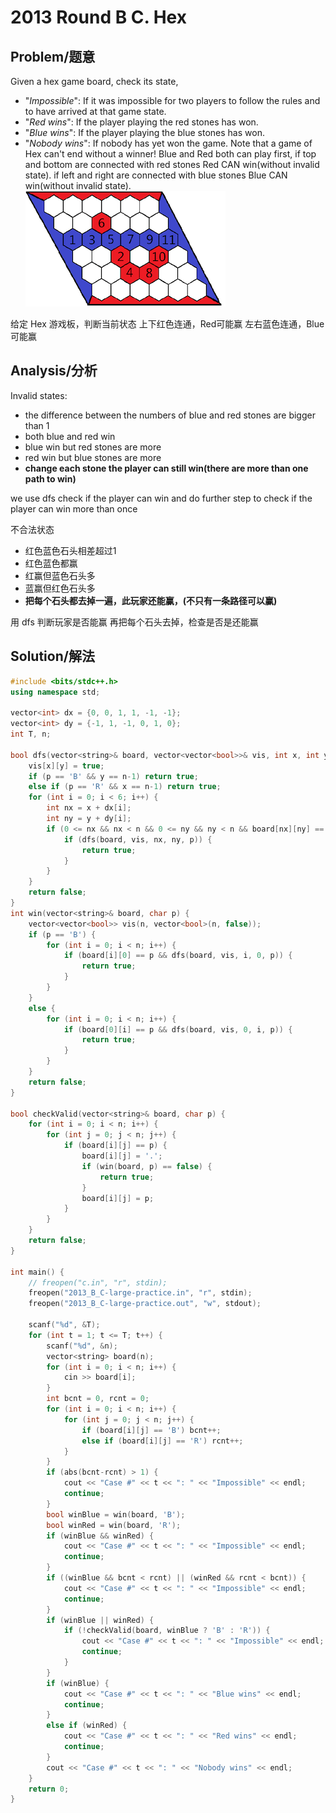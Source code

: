 # 2013 Round B C. Hex


## Problem/题意

Given a hex game board, check its state,
* "*Impossible*": If it was impossible for two players to follow the rules and to have arrived at that game state.
* "*Red wins*": If the player playing the red stones has won.
* "*Blue wins*": If the player playing the blue stones has won.
* "*Nobody wins*": If nobody has yet won the game. Note that a game of Hex can't end without a winner!
Blue and Red both can play first,
if top and bottom are connected with red stones Red CAN win(without invalid state).
if left and right are connected with blue stones Blue CAN win(without invalid state).
![](imgs/hex.png)

给定 Hex 游戏板，判断当前状态
上下红色连通，Red可能赢
左右蓝色连通，Blue可能赢


## Analysis/分析

Invalid states:
* the difference between the numbers of blue and red stones are bigger than 1
* both blue and red win
* blue win but red stones are more
* red win but blue stones are more
* **change each stone the player can still win(there are more than one path to win)**

we use dfs check if the player can win
and do further step to check if the player can win more than once

不合法状态
* 红色蓝色石头相差超过1
* 红色蓝色都赢
* 红赢但蓝色石头多
* 蓝赢但红色石头多
* **把每个石头都去掉一遍，此玩家还能赢，(不只有一条路径可以赢)**

用 dfs 判断玩家是否能赢
再把每个石头去掉，检查是否是还能赢


## Solution/解法
```cpp
#include <bits/stdc++.h>
using namespace std;

vector<int> dx = {0, 0, 1, 1, -1, -1};
vector<int> dy = {-1, 1, -1, 0, 1, 0};
int T, n;

bool dfs(vector<string>& board, vector<vector<bool>>& vis, int x, int y, char p) {
    vis[x][y] = true;
    if (p == 'B' && y == n-1) return true;
    else if (p == 'R' && x == n-1) return true;
    for (int i = 0; i < 6; i++) {
        int nx = x + dx[i];
        int ny = y + dy[i];
        if (0 <= nx && nx < n && 0 <= ny && ny < n && board[nx][ny] == p && vis[nx][ny] == false) {
            if (dfs(board, vis, nx, ny, p)) {
                return true;
            }
        }
    }
    return false;
}
int win(vector<string>& board, char p) {
    vector<vector<bool>> vis(n, vector<bool>(n, false));
    if (p == 'B') {
        for (int i = 0; i < n; i++) {
            if (board[i][0] == p && dfs(board, vis, i, 0, p)) {
                return true;
            }
        }
    }
    else {
        for (int i = 0; i < n; i++) {
            if (board[0][i] == p && dfs(board, vis, 0, i, p)) {
                return true;
            }
        }
    }
    return false;
}

bool checkValid(vector<string>& board, char p) {
    for (int i = 0; i < n; i++) {
        for (int j = 0; j < n; j++) {
            if (board[i][j] == p) {
                board[i][j] = '.';
                if (win(board, p) == false) {
                    return true;
                }
                board[i][j] = p;
            }
        }
    }
    return false;
}

int main() {
    // freopen("c.in", "r", stdin);
    freopen("2013_B_C-large-practice.in", "r", stdin);
    freopen("2013_B_C-large-practice.out", "w", stdout);

    scanf("%d", &T);
    for (int t = 1; t <= T; t++) {
        scanf("%d", &n);
        vector<string> board(n);
        for (int i = 0; i < n; i++) {
            cin >> board[i];
        }
        int bcnt = 0, rcnt = 0;
        for (int i = 0; i < n; i++) {
            for (int j = 0; j < n; j++) {
                if (board[i][j] == 'B') bcnt++;
                else if (board[i][j] == 'R') rcnt++;
            }
        }
        if (abs(bcnt-rcnt) > 1) {
            cout << "Case #" << t << ": " << "Impossible" << endl;
            continue;
        }
        bool winBlue = win(board, 'B');
        bool winRed = win(board, 'R');
        if (winBlue && winRed) {
            cout << "Case #" << t << ": " << "Impossible" << endl;
            continue;
        }
        if ((winBlue && bcnt < rcnt) || (winRed && rcnt < bcnt)) {
            cout << "Case #" << t << ": " << "Impossible" << endl;
            continue;
        }
        if (winBlue || winRed) {
            if (!checkValid(board, winBlue ? 'B' : 'R')) {
                cout << "Case #" << t << ": " << "Impossible" << endl;
                continue;
            }
        }
        if (winBlue) {
            cout << "Case #" << t << ": " << "Blue wins" << endl;
            continue;
        }
        else if (winRed) {
            cout << "Case #" << t << ": " << "Red wins" << endl;
            continue;
        }
        cout << "Case #" << t << ": " << "Nobody wins" << endl;
    }
    return 0;
}
```